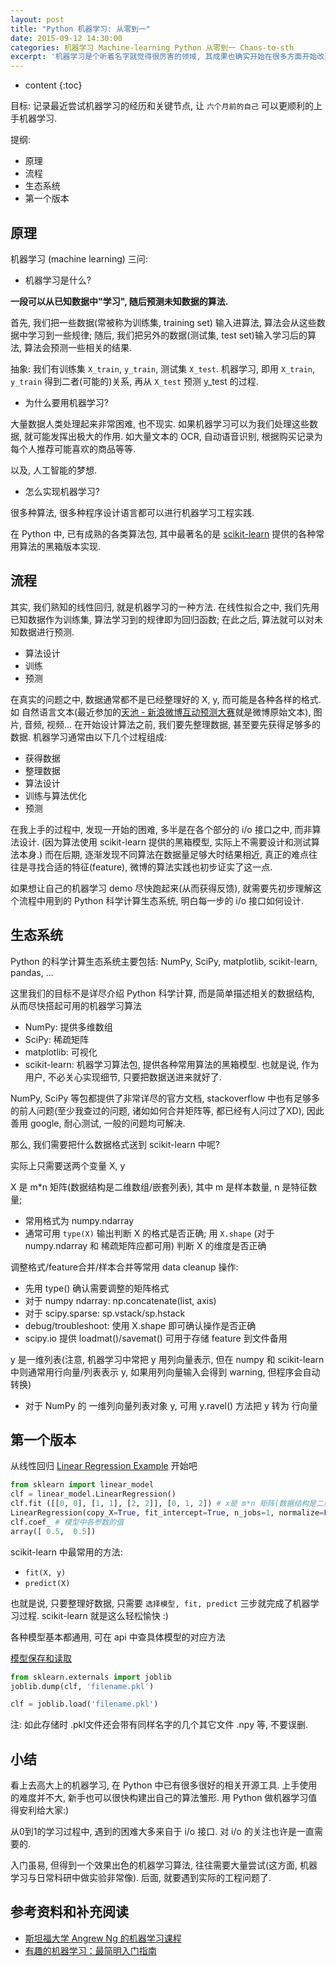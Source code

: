 ```yaml
---
layout: post
title: "Python 机器学习: 从零到一"
date: 2015-09-12 14:30:00
categories: 机器学习 Machine-learning Python 从零到一 Chaos-to-sth
excerpt: '机器学习是个听着名字就觉得很厉害的领域, 其成果也确实开始在很多方面开始改变我们的生活. 那么, 除了"不明觉厉"之外, 我可以学习如何进行机器学习吗? 这篇文章就记录了我从零到一学习机器学习的一些经历.'
---
```


* content
{:toc}

目标: 记录最近尝试机器学习的经历和关键节点, 让 `六个月前的自己` 可以更顺利的上手机器学习.

提纲:

- 原理
- 流程
- 生态系统
- 第一个版本

## 原理

机器学习 (machine learning) 三问:

- 机器学习是什么? 

**一段可以从已知数据中"学习", 随后预测未知数据的算法.**

首先, 我们把一些数据(常被称为训练集, training set) 输入进算法, 算法会从这些数据中学习到一些规律; 随后, 我们把另外的数据(测试集, test set)输入学习后的算法, 算法会预测一些相关的结果.

抽象: 我们有训练集 `X_train`, `y_train`, 测试集 `X_test`. 机器学习, 即用 `X_train`, `y_train` 得到二者(可能的)关系, 再从 `X_test` 预测 y_test 的过程.

- 为什么要用机器学习? 

大量数据人类处理起来非常困难, 也不现实. 如果机器学习可以为我们处理这些数据, 就可能发挥出极大的作用. 如大量文本的 OCR, 自动语音识别, 根据购买记录为每个人推荐可能喜欢的商品等等.

以及, 人工智能的梦想.

- 怎么实现机器学习? 

很多种算法, 很多种程序设计语言都可以进行机器学习工程实践. 

在 Python 中, 已有成熟的各类算法包, 其中最著名的是 [scikit-learn](http://scikit-learn.org/stable/index.html) 提供的各种常用算法的黑箱版本实现.

## 流程

其实, 我们熟知的线性回归, 就是机器学习的一种方法. 在线性拟合之中, 我们先用已知数据作为训练集, 算法学习到的规律即为回归函数; 在此之后, 算法就可以对未知数据进行预测.

- 算法设计
- 训练
- 预测

在真实的问题之中, 数据通常都不是已经整理好的 X, y, 而可能是各种各样的格式. 如 自然语言文本(最近参加的[天池 - 新浪微博互动预测大赛](http://tianchi.aliyun.com/competition/introduction.htm?spm=5176.100066.333.11.TaumTb&raceId=5)就是微博原始文本), 图片, 音频, 视频... 在开始设计算法之前, 我们要先整理数据, 甚至要先获得足够多的数据. 机器学习通常由以下几个过程组成:

- 获得数据
- 整理数据
- 算法设计
- 训练与算法优化
- 预测

在我上手的过程中, 发现一开始的困难, 多半是在各个部分的 i/o 接口之中, 而非算法设计. (因为算法使用 scikit-learn 提供的黑箱模型, 实际上不需要设计和测试算法本身.) 而在后期, 逐渐发现不同算法在数据量足够大时结果相近, 真正的难点往往是寻找合适的特征(feature), 微博的算法实践也初步证实了这一点.

如果想让自己的机器学习 demo 尽快跑起来(从而获得反馈), 就需要先初步理解这个流程中用到的 Python 科学计算生态系统, 明白每一步的 i/o 接口如何设计.

## 生态系统

Python 的科学计算生态系统主要包括: NumPy, SciPy, matplotlib, scikit-learn, pandas, ...

这里我们的目标不是详尽介绍 Python 科学计算, 而是简单描述相关的数据结构, 从而尽快搭起可用的机器学习算法

- NumPy: 提供多维数组
- SciPy: 稀疏矩阵
- matplotlib: 可视化
- scikit-learn: 机器学习算法包, 提供各种常用算法的黑箱模型. 也就是说, 作为用户, 不必关心实现细节, 只要把数据送进来就好了.

NumPy, SciPy 等包都提供了非常详尽的官方文档, stackoverflow 中也有足够多的前人问题(至少我查过的问题, 诸如如何合并矩阵等, 都已经有人问过了XD), 因此善用 google, 耐心测试, 一般的问题均可解决.

那么, 我们需要把什么数据格式送到 scikit-learn 中呢?

实际上只需要送两个变量 X, y 

X 是 m*n 矩阵(数据结构是二维数组/嵌套列表), 其中 m 是样本数量, n 是特征数量; 

- 常用格式为 numpy.ndarray
- 通常可用 `type(X)` 输出判断 X 的格式是否正确; 用 `X.shape` (对于 numpy.ndarray 和 稀疏矩阵应都可用) 判断 X 的维度是否正确

调整格式/feature合并/样本合并等常用 data cleanup 操作:

- 先用 type() 确认需要调整的矩阵格式
- 对于 numpy ndarray: np.concatenate(list, axis)
- 对于 scipy.sparse: sp.vstack/sp.hstack
- debug/troubleshoot: 使用 X.shape 即可确认操作是否正确
- scipy.io 提供 loadmat()/savemat() 可用于存储 feature 到文件备用

y 是一维列表(注意, 机器学习中常把 y 用列向量表示, 但在 numpy 和 scikit-learn 中则通常用行向量/列表表示 y, 如果用列向量输入会得到 warning, 但程序会自动转换)

- 对于 NumPy 的 一维列向量列表对象 y, 可用 y.ravel() 方法把 y 转为 行向量


## 第一个版本

从线性回归 [Linear Regression Example](http://scikit-learn.org/stable/auto_examples/linear_model/plot_ols.html#example-linear-model-plot-ols-py) 开始吧

~~~python
from sklearn import linear_model
clf = linear_model.LinearRegression()
clf.fit ([[0, 0], [1, 1], [2, 2]], [0, 1, 2]) # x是 m*n 矩阵(数据结构是二维数组/嵌套列表), m是样本数量 (3) , n 是特征数量 (2), ; y 是一维列表(注意, 机器学习中常把 y 用向量表示)
LinearRegression(copy_X=True, fit_intercept=True, n_jobs=1, normalize=False)
clf.coef_ # 模型中各参数的值
array([ 0.5,  0.5])
~~~ 

scikit-learn 中最常用的方法:

- `fit(X, y)`
- `predict(X)`

也就是说, 只要整理好数据, 只需要 `选择模型, fit, predict` 三步就完成了机器学习过程. scikit-learn 就是这么轻松愉快 :)

各种模型基本都通用, 可在 api 中查具体模型的对应方法

[模型保存和读取](http://scikit-learn.org/stable/tutorial/basic/tutorial.html#model-persistence)


~~~python
from sklearn.externals import joblib
joblib.dump(clf, 'filename.pkl') 

clf = joblib.load('filename.pkl') 
~~~

注: 如此存储时 .pkl文件还会带有同样名字的几个其它文件 .npy 等, 不要误删.


## 小结

看上去高大上的机器学习, 在 Python 中已有很多很好的相关开源工具. 上手使用的难度并不大, 新手也可以很快构建出自己的算法雏形. 用 Python 做机器学习值得安利给大家:)

从0到1的学习过程中, 遇到的困难大多来自于 i/o 接口. 对 i/o 的关注也许是一直需要的.

入门虽易, 但得到一个效果出色的机器学习算法, 往往需要大量尝试(这方面, 机器学习与日常科研中做实验非常像). 后面, 就要遇到实际的工程问题了.


## 参考资料和补充阅读

- [斯坦福大学 Angrew Ng 的机器学习课程](https://www.coursera.org/learn/machine-learning)
- [有趣的机器学习：最简明入门指南](http://blog.jobbole.com/67616/) 

